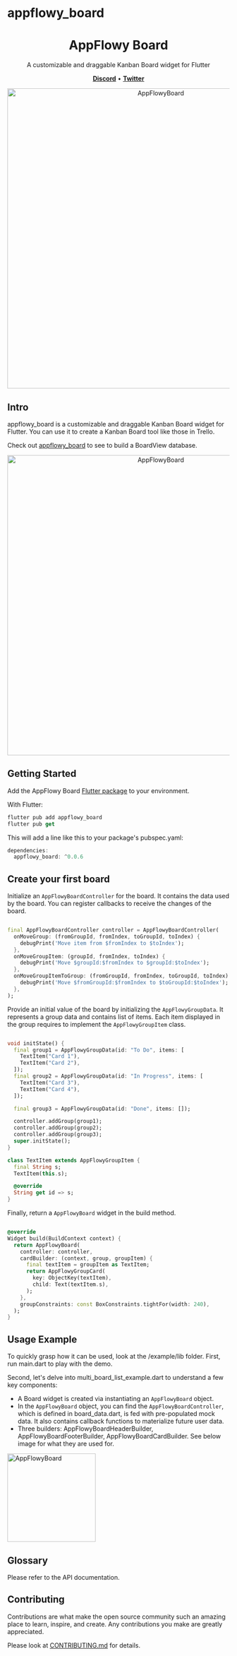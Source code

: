 # appflowy_board

<h1 align="center"><b>AppFlowy Board</b></h1>

<p align="center">A customizable and draggable Kanban Board widget for Flutter</p>

<p align="center">
    <a href="https://discord.gg/ZCCYN4Anzq"><b>Discord</b></a> •
    <a href="https://twitter.com/appflowy"><b>Twitter</b></a>
</p>


<p align="center">
<img src="https://github.com/AppFlowy-IO/appflowy-board/tree/main/example/gifs/appflowy_board_video_1.gif?raw=true" width="680" title="AppFlowyBoard">
</p>

## Intro

appflowy_board is a customizable and draggable Kanban Board widget for Flutter. 
You can use it to create a Kanban Board tool like those in Trello. 

Check out [appflowy_board](https://github.com/AppFlowy-IO/appflowy-board) to see to build a BoardView database.

<p align="center">
<img src="https://github.com/AppFlowy-IO/appflowy-board/tree/main/example/gifs/appflowy_board_video_2.gif?raw=true" width="680" title="AppFlowyBoard">
</p>


## Getting Started
Add the AppFlowy Board [Flutter package](https://docs.flutter.dev/development/packages-and-plugins/using-packages) to your environment.

With Flutter:
```dart
flutter pub add appflowy_board
flutter pub get
```

This will add a line like this to your package's pubspec.yaml:
```dart
dependencies:
  appflowy_board: ^0.0.6
```

## Create your first board

Initialize an `AppFlowyBoardController` for the board. It contains the data used by the board. You can
register callbacks to receive the changes of the board.

```dart

final AppFlowyBoardController controller = AppFlowyBoardController(
  onMoveGroup: (fromGroupId, fromIndex, toGroupId, toIndex) {
    debugPrint('Move item from $fromIndex to $toIndex');
  },
  onMoveGroupItem: (groupId, fromIndex, toIndex) {
    debugPrint('Move $groupId:$fromIndex to $groupId:$toIndex');
  },
  onMoveGroupItemToGroup: (fromGroupId, fromIndex, toGroupId, toIndex) {
    debugPrint('Move $fromGroupId:$fromIndex to $toGroupId:$toIndex');
  },
);
```

Provide an initial value of the board by initializing the `AppFlowyGroupData`. It represents a group data and contains list of items. Each item displayed in the group requires to implement the `AppFlowyGroupItem` class.

```dart

void initState() {
  final group1 = AppFlowyGroupData(id: "To Do", items: [
    TextItem("Card 1"),
    TextItem("Card 2"),
  ]);
  final group2 = AppFlowyGroupData(id: "In Progress", items: [
    TextItem("Card 3"),
    TextItem("Card 4"),
  ]);

  final group3 = AppFlowyGroupData(id: "Done", items: []);

  controller.addGroup(group1);
  controller.addGroup(group2);
  controller.addGroup(group3);
  super.initState();
}

class TextItem extends AppFlowyGroupItem {
  final String s;
  TextItem(this.s);

  @override
  String get id => s;
}

```

Finally, return a `AppFlowyBoard` widget in the build method.

```dart

@override
Widget build(BuildContext context) {
  return AppFlowyBoard(
    controller: controller,
    cardBuilder: (context, group, groupItem) {
      final textItem = groupItem as TextItem;
      return AppFlowyGroupCard(
        key: ObjectKey(textItem),
        child: Text(textItem.s),
      );
    },
    groupConstraints: const BoxConstraints.tightFor(width: 240),
  ); 
}

```

## Usage Example
To quickly grasp how it can be used, look at the /example/lib folder.
First, run main.dart to play with the demo.


Second, let's delve into multi_board_list_example.dart to understand a few key components:
* A Board widget is created via instantiating an `AppFlowyBoard` object. 
* In the `AppFlowyBoard` object, you can find the `AppFlowyBoardController`, which is defined in board_data.dart, is fed with pre-populated mock data. It also contains callback functions to materialize future user data.
* Three builders: AppFlowyBoardHeaderBuilder, AppFlowyBoardFooterBuilder, AppFlowyBoardCardBuilder. See below image for what they are used for.


<p>
<img src="https://github.com/AppFlowy-IO/appflowy-board/tree/main/example/gifs/appflowy_board_builders.jpg?raw=true" width="200" title="AppFlowyBoard">
</p>

## Glossary
Please refer to the API documentation.

## Contributing
Contributions are what make the open source community such an amazing place to learn, inspire, and create. Any contributions you make are greatly appreciated.

Please look at [CONTRIBUTING.md](https://appflowy.gitbook.io/docs/essential-documentation/contribute-to-appflowy/contributing-to-appflowy) for details.

